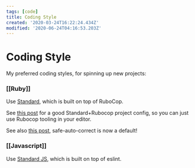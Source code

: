 ```yaml
---
tags: [code]
title: Coding Style
created: '2020-03-24T16:22:24.434Z'
modified: '2020-06-24T04:16:53.203Z'
---
```


# Coding Style

My preferred coding styles, for spinning up new projects:

### [[Ruby]]

Use [Standard](https://github.com/testdouble/standard), which is built on top of RuboCop.

See [this post](https://evilmartians.com/chronicles/rubocoping-with-legacy-bring-your-ruby-code-up-to-standard) for a good Standard+Rubocop project config, so you can just use Rubocop tooling in your editor.

See also [this post](https://metaredux.com/posts/2020/07/07/a-safer-rubocop-part-deux.html), safe-auto-correct is now a default!

### [[Javascript]]

Use [Standard JS](https://standardjs.com/), which is built on top of eslint.

